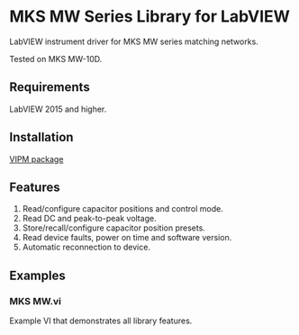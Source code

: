 # MKS MW Series Library for LabVIEW
LabVIEW instrument driver for MKS MW series matching networks.

Tested on MKS MW-10D.

## Requirements
LabVIEW 2015 and higher.

## Installation
[VIPM package](https://www.vipm.io/package/plasmapper_lib_pl_mks_mw/)

## Features
1. Read/configure capacitor positions and control mode.
2. Read DC and peak-to-peak voltage.
3. Store/recall/configure capacitor position presets.
4. Read device faults, power on time and software version.
5. Automatic reconnection to device.

## Examples
### MKS MW.vi
Example VI that demonstrates all library features.
